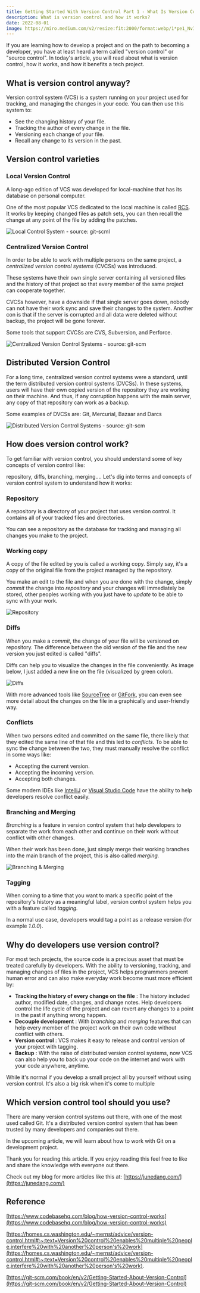 ```yaml
---
title: Getting Started With Version Control Part 1 - What Is Version Control
description: What is version control and how it works?
date: 2022-08-01
image: https://miro.medium.com/v2/resize:fit:2000/format:webp/1*pe1_NvIqaBNwOPdcP_a_2Q.jpeg
---
```


If you are learning how to develop a project and on the path to becoming a developer, you have at least heard a term called "version control" or "source control". In today's article, you will read about what is version control, how it works, and how it benefits a tech project.

## What is version control anyway?

Version control system (VCS) is a system running on your project used for tracking, and managing the changes in your code. You can then use this system to:

- See the changing history of your file.
- Tracking the author of every change in the file.
- Versioning each change of your file.
- Recall any change to its version in the past.

## Version control varieties

### Local Version Control

A long-ago edition of VCS was developed for local-machine that has its database on personal computer.

One of the most popular VCS dedicated to the local machine is called [RCS](https://www.gnu.org/software/rcs/). It works by keeping changed files as patch sets, you can then recall the change at any point of the file by adding the patches.

![Local Control System - source: git-scml](https://dev-to-uploads.s3.amazonaws.com/uploads/articles/8t779t79v0nq3joqx39p.png)

### Centralized Version Control

In order to be able to work with multiple persons on the same project, a _centralized version control systems_ (CVCSs) was introduced.

These systems have their own single server containing all versioned files and the history of that project so that every member of the same project can cooperate together.

CVCSs however, have a downside if that single server goes down, nobody can not have their work sync and save their changes to the system. Another con is that if the server is corrupted and all data were deleted without backup, the project will be gone forever.

Some tools that support CVCSs are CVS, Subversion, and Perforce.

![Centralized Version Control Systems - source: git-scm
](https://dev-to-uploads.s3.amazonaws.com/uploads/articles/ouuy2pzrnset4gk3j3yh.png)
## Distributed Version Control

For a long time, centralized version control systems were a standard, until the term distributed version control systems (DVCSs). In these systems, users will have their own copied version of the repository they are working on their machine. And thus, if any corruption happens with the main server, any copy of that repository can work as a backup.

Some examples of DVCSs are: Git, Mercurial, Bazaar and Darcs

![Distributed Version Control Systems - source: git-scm](https://dev-to-uploads.s3.amazonaws.com/uploads/articles/i44ayyu22taked96vz1l.png)

## How does version control work?

To get familiar with version control, you should understand some of key concepts of version control like:

repository, diffs, branching, merging…. Let's dig into terms and concepts of version control system to understand how it works:

### Repository

A repository is a directory of your project that uses version control. It contains all of your tracked files and directories.

You can see a repository as the database for tracking and managing all changes you make to the project.

### Working copy

A copy of the file edited by you is called a working copy. Simply say, it's a copy of the original file from the project managed by the repository.

You make an edit to the file and when you are done with the change, simply _commit_ the change into _repository_ and your changes will immediately be stored, other peoples working with you just have to _update_ to be able to sync with your work.


![Repository](https://dev-to-uploads.s3.amazonaws.com/uploads/articles/93t5cv8fmvtqyq420h9y.png)


### Diffs

When you make a _commit_, the change of your file will be versioned on repository. The difference between the old version of the file and the new version you just edited is called "diffs".

Diffs can help you to visualize the changes in the file conveniently. As image below, I just added a new line on the file (visualized by green color).


![Diffs](https://dev-to-uploads.s3.amazonaws.com/uploads/articles/5grx2y6gbj9ep4nrv4la.png)

With more advanced tools like [SourceTree](https://www.sourcetreeapp.com/) or [GitFork](https://git-fork.com/), you can even see more detail about the changes on the file in a graphically and user-friendly way.

### Conflicts

When two persons edited and committed on the same file, there likely that they edited the same line of that file and this led to _conflicts._ To be able to sync the change between the two, they must manually resolve the conflict in some ways like:

- Accepting the current version.
- Accepting the incoming version.
- Accepting both changes.

Some modern IDEs like [IntelliJ](https://www.jetbrains.com/idea/) or [Visual Studio Code](https://code.visualstudio.com/) have the ability to help developers resolve conflict easily.

### Branching and Merging

_Branching_ is a feature in version control system that help developers to separate the work from each other and continue on their work without conflict with other changes.

When their work has been done, just simply merge their working branches into the main branch of the project, this is also called _merging._


![Branching & Merging](https://dev-to-uploads.s3.amazonaws.com/uploads/articles/oqph6gx4vic4kr0zb9lf.png)


### Tagging

When coming to a time that you want to mark a specific point of the repository's history as a meaningful label, version control system helps you with a feature called _tagging._

In a normal use case, developers would tag a point as a release version (for example _1.0.0_).

## Why do developers use version control?

For most tech projects, the source code is a precious asset that must be treated carefully by developers. With the ability to versioning, tracking, and managing changes of files in the project, VCS helps programmers prevent human error and can also make everyday work become must more efficient by:

- **Tracking the history of every change on the file** : The history included author, modified date, changes, and change notes. Help developers control the life cycle of the project and can revert any changes to a point in the past if anything wrong happen.
- **Decouple development** : With _branching_ and _merging_ features that can help every member of the project work on their own code without conflict with others.
- **Version control** : VCS makes it easy to release and control version of your project with tagging.
- **Backup** : With the raise of distributed version control systems, now VCS can also help you to back up your code on the internet and work with your code anywhere, anytime.

While it's normal if you develop a small project all by yourself without using version control. It's also a big risk when it's come to multiple

## Which version control tool should you use?

There are many version control systems out there, with one of the most used called Git. It's a distributed version control system that has been trusted by many developers and companies out there.

In the upcoming article, we will learn about how to work with Git on a development project.

Thank you for reading this article. If you enjoy reading this feel free to like and share the knowledge with everyone out there.

Check out my blog for more articles like this at: [https://junedang.com/](https://junedang.com/)

## Reference

[https://www.codebasehq.com/blog/how-version-control-works](https://www.codebasehq.com/blog/how-version-control-works)

[https://homes.cs.washington.edu/~mernst/advice/version-control.html#:~:text=Version%20control%20enables%20multiple%20people,interfere%20with%20another%20person's%20work](https://homes.cs.washington.edu/~mernst/advice/version-control.html#:~:text=Version%20control%20enables%20multiple%20people,interfere%20with%20another%20person's%20work).

[https://git-scm.com/book/en/v2/Getting-Started-About-Version-Control](https://git-scm.com/book/en/v2/Getting-Started-About-Version-Control)
